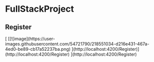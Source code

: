 # FullStackProject

<h2> Register</h2>[
[[![image](https://user-images.githubusercontent.com/54721790/218551034-d216e431-467a-4ed0-be89-cb17a52237ba.png)
](http://localhost:4200/Register)](http://localhost:4200/Register)
](http://localhost:4200/Register)
